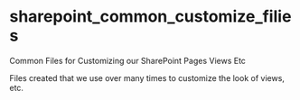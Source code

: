 # sharepoint_common_customize_filies
Common Files for Customizing our SharePoint Pages Views Etc


Files created that we use over many times to customize the look of views, etc. 
